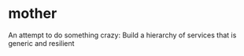 # mother
An attempt to do something crazy: Build a hierarchy of services that is generic and resilient
